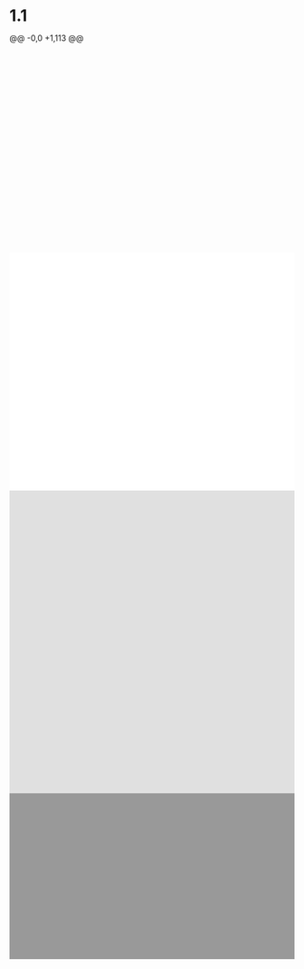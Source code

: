 # 1.1
@@ -0,0 +1,113 @@
<!doctype html>
<html>
<head>
<meta charset="utf-8">
<title>逐次显示内容的动效</title>
<style>
*{ padding:0; margin:0}
.header{ height:77px;background-position: center;}
.banner{ height:280px;background-position: center;}
.about{ height:400px; background:#FFFFFF; text-align:center; width:100%; overflow:hidden; padding-bottom: 20px;}
/*.about h1{ padding:60px 0 40px; position:relative; left:-100%; transition:0.5s}
.about p{ padding:0 150px; position:relative; right:-100%; transition:0.5s 0.5s;}
.about.on h1{ left:0;}
.about.on p{ right:0;}
*/
.about h1{ padding:100px 0 30px 0; position:relative; top:350px; font-size: 24px; transition:0.5s}
.about p{ padding:0 200px; position:relative;   top:350px;    line-height: 1.8; font-size: 14px; transition:0.5s 0.5s;}
.about.on h1{ top:0;  }
.about.on p{  top:0}
.news{ height:535px; background:#e0e0e0; margin:0 auto; overflow:hidden;}
.news .left{ width:346px; height:375px;  float:left; position:relative; margin-top: 80px; left:-346px; transition:0.5s;}
.news .right{ width:611px; height:375px; float:right; position:relative; margin-top: 80px;  right:-611px;transition:0.5s;}
.news.on .left{ left:calc(50% - 503px);}
.news.on .right{ right:calc(50% - 503px);;}
.footer{ height:293px; background:#999; background-position: center;}
</style>
<script src="js/jquery.min.js"></script>
<script>
$(function(){
	var newsTop=$(".news").offset().top;
	var abTop=$(".about").offset().top;
	var winH=$(window).height()*0.7;
		$(window).scroll(function(){
		var st=$(this).scrollTop();
		if(st>=newsTop-winH){
			$(".news").addClass("on")	
		}
		if(st>=abTop-winH){
			$(".about").addClass("on")	
		}
		})	
	})
</script>
</head>
<body>
<div class="header" style="background-image:url(images/9.jpg);">
	</div>
 <div class="banner" style="background-image:url(images/32.jpg);">
</div>
<div class="about" >
	<h1>高效率自学平台<br/></h1>
    <p>人生与梦想，是在现实生活中不能脱离的话题。<br/>
在人生的道路上，有人在青春年少时才华横溢，实现自己闪亮的梦想，<br/>
有人则在这一路上跌跌撞撞，迷茫不知所措，<br/>
但无论是哪一种，任何人都无法下定义这是对或者错，<br/>
而改变自己，奋起直追才是最为关键的。<br/>
在如今就业环境复杂，工作也不是能够轻易就如人意的情况下，<br/>
要怎样去做一些改变，才能让自己的青春与梦想不荒废呢？
</p>
</div>
<div class="news">
<div class="left" style="background-image: url(images/36.png);"></div>
    <div class="right"  style="background-image: url(images/37.jpg)"></div>
</div>
<div class="footer" style="background-image:url(images/8.jpg);"></div>
</body>
</html>
